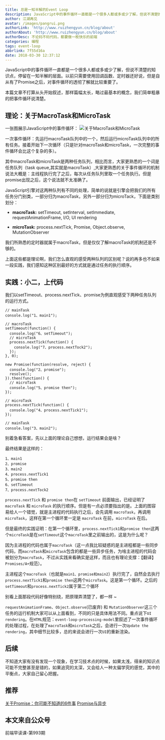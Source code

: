 ```yaml
---
title: 总是一知半解的Event Loop
description: JavaScript中的事件循环一直都是一个很多人都或多或少了解，但说不清楚的知识点，停留在一知半解的层面。以前只需要使用回调函数、定时器还好说，但是自从有了Promise之后，对事件循环的透彻了解就比较重要了。
author: 江湖再见
avatar: /images/pangrui.png
authorLink: 'http://www.ruizhengyun.cn/blog/about'
authorAbout: 'http://www.ruizhengyun.cn/blog/about'
authorDesc: 不论码不码代码，都要做一枚快乐的前端
categories: 编程
tags: event-loop
abbrlink: 7f55d16a
date: 2018-03-30 12:37:12
---
```

JavaScript中的事件循环一直都是一个很多人都或多或少了解，但说不清楚的知识点，停留在一知半解的层面。以前只需要使用回调函数、定时器还好说，但是自从有了Promise之后，对事件循环的透彻了解就比较重要了。

本篇文章不打算从头开始叙述，那样篇幅太长，略过最基本的概念，我们简单粗暴的把事件循环说清楚。

## 理论：关于MacroTask和MicroTask
一张图展示JavaScript中的事件循环：
![关于MacroTask和MicroTask](7f55d16a/1.png)

一次事件循环：先运行macroTask队列中的一个，然后运行microTask队列中的所有任务。接着开始下一次循环（只是针对macroTask和microTask，一次完整的事件循环会比这个复杂的多）。
<!--more-->
其中macroTask和microTask是两种任务队列，相比而言，大家更熟悉的一个词是任务队列（task queue,其实就是macroTask）,大家更熟悉的关于事件循环的机制说法大概是：主线程执行完了之后，每次从任务队列里取一个任务执行。但是promise出现之后，这个说法就不太准确了。

JavaScript引擎对这两种队列有不同的处理，简单的说就是引擎会把我们的所有任务分门别类，一部分归为macroTask，另外一部分归为microTack，下面是类别划分：

* **macroTask:** setTimeout, setInterval, setImmediate, requestAnimationFrame, I/O, UI rendering

* **microTask:** process.nextTick, Promise, Object.observe, MutationObserver

我们所熟悉的定时器就属于macroTask，但是仅仅了解macroTask的机制还是不够的。

上面这些都是理论啊，我们怎么直观的感受两种队列的区别呢？说的再多也不如来一段实践，我们感知这种区别最好的方式就是通过任务的执行顺序。


## 实践：小二，上代码
我们以setTimeout、process.nextTick、promise为例直观感受下两种任务队列的运行方式。

```
// mainTask
console.log("1、main1");

// macroTask
setTimeout(function() {
  console.log("6、setTimeout");
  // microTask
  process.nextTick(function() {
    console.log("7、process.nextTock2");
  });
}, 0);

new Promise(function(resolve, reject) {
  console.log("2、promise");
  resolve();
}).then(function() {
  // microTask
  console.log("5、promise then");
});

// microTask
process.nextTick(function() {
  console.log("4、process.nextTick1");
});

// mainTask
console.log("3、main2");

```

别着急看答案，先以上面的理论自己想想，运行结果会是啥？

最终结果是这样的：
```
1、main1
2、promise
3、main2
4、process.nextTick1
5、promise then
6、setTimeout
7、process.nextTock2
```

`process.nextTick` 和 `promise then`在 `setTimeout` 前面输出，已经证明了 `macroTask` 和 `microTask` 的执行顺序。但是有一点必须要指出的是。上面的图容易给人一个错觉，就是主进程的代码执行之后，会先调用 `macroTask`，再调用 `microTask`，这样在第一个循环里一定是 `macroTask` 在前，`microTask` 在后。

但是最终的实践证明：在第一个循环里，`process.nextTick1`和`promise then`这两个`microTask`是在`setTimeout`这个`macroTask`里之前输出的，这是为什么呢？

因为主进程的代码也属于`macroTask`（这一点我比较疑惑的是主进程都是一些同步代码，而`macroTask`和`microTask`包含的都是一些异步任务，为啥主进程的代码会被划分为`macroTask`，不过从实践来看确实是这样，而且也有理论支撑：【翻译】`Promises/A+`规范）。

主进程这个`macroTask`（也就是`main1、promise和main2`）执行完了，自然会去执行`process.nextTick1`和`promise then`这两个`microTask`。这是第一个循环。之后的`setTimeout`和`process.nextTick2`属于第二个循环

别看上面那段代码好像特别绕，把原理弄清楚了，都一样 ~

`requestAnimationFrame`、`Object.observe`(已废弃) 和 `MutationObserver`这三个任务的运行机制大家可以从上面看到，不同的只是具体用法不同。重点说下`UI rendering`。在`HTML`规范：`event-loop-processing-model`里叙述了一次事件循环的处理过程，在处理了`macroTask`和`microTask`之后，会进行一次`Update the rendering`，其中细节比较多，总的来说会进行一次`UI`的重新渲染。

## 后续
不知道大家有没有发现一个现象，在学习技术点的时候，如果太浅，得来的知识点可能不完整甚至是错的，如果追究的太深，又会给人一种太偏学究的感觉，其中的平衡点，大家自己留心把握。


## 推荐
[关于Promise：你可能不知道的6件事](/post/4f91e813.html)
[Promise与异步](/post/822f60b3.html)

## 本文来自公众号
前端早读课-第993期